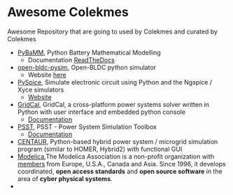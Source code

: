 # Awesome Colekmes
Awesome Repository that are going to used by Colekmes and curated by Colekmes

 - [PyBaMM](https://github.com/pybamm-team/PyBaMM), Python Battery Mathematical Modelling 
	- Documentation [ReadTheDocs](https://pybamm.readthedocs.io/en/latest/)
 - [open-bldc-pysim](https://github.com/zharfanw/open-bldc-pysim), Open-BLDC python simulator
	- Website [here](http://open-bldc.org)
 - [PySpice](https://github.com/FabriceSalvaire/PySpice), Simulate electronic circuit using Python and the Ngspice / Xyce simulators
	- [Website](https://pyspice.fabrice-salvaire.fr/)
 - [GridCal](https://github.com/SanPen/GridCal), GridCal, a cross-platform power systems solver written in Python with user interface and embedded python console
	 - [Documentation](https://gridcal.readthedocs.io/en/latest/)
 - [PSST](https://github.com/power-system-simulation-toolbox/psst), PSST - Power System Simulation Toolbox
	 - [Documentation](https://psst.readthedocs.io/)
 - [CENTAUR](https://github.com/susantoj/CENTAUR), Python-based hybrid power system / microgrid simulation program (similar to HOMER, Hybrid2) with functional GUI
 - [Modelica](https://www.modelica.org/),The Modelica Association is a non-profit organization with [members](https://www.modelica.org/association) from Europe, U.S.A., Canada and Asia. Since 1996, it develops coordinated, **open access standards** and **open source software** in the area of **cyber physical systems**.
 - 

<!--stackedit_data:
eyJoaXN0b3J5IjpbMTQwMzQyNTk1MCwtMzg4MTU1NTI2LC0zOD
k3NDE2MTQsLTMxMTg4NDkwMSwxODc0MTk4MDQxLC0xNjUzMTkz
NTEyXX0=
-->